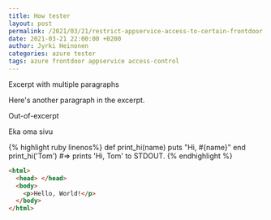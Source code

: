 ```yaml
---
title: How tester
layout: post
permalink: /2021/03/21/restrict-appservice-access-to-certain-frontdoor
date: 2021-03-21 22:00:00 +0200
author: Jyrki Heinonen
categories: azure tester
tags: azure frontdoor appservice access-control
---
```


Excerpt with multiple paragraphs

Here's another paragraph in the excerpt.

<!--more-->

Out-of-excerpt

Eka oma sivu

{% highlight ruby linenos%}
def print_hi(name)
puts "Hi, #{name}"
end
print_hi('Tom')
#=> prints 'Hi, Tom' to STDOUT.
{% endhighlight %}

```html
<html>
  <head> </head>
  <body>
    <p>Hello, World!</p>
  </body>
</html>
```
